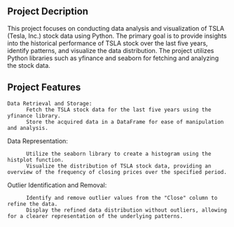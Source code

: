 ## Project Decription
This project focuses on conducting data analysis and visualization of TSLA (Tesla, Inc.) stock data using Python. The primary goal is to provide insights into the historical performance of TSLA stock over the last five years, identify patterns, and visualize the data distribution. The project utilizes Python libraries such as yfinance and seaborn for fetching and analyzing the stock data.


## Project Features
    Data Retrieval and Storage:
          Fetch the TSLA stock data for the last five years using the yfinance library.
          Store the acquired data in a DataFrame for ease of manipulation and analysis.

  Data Representation:

          Utilize the seaborn library to create a histogram using the histplot function.
          Visualize the distribution of TSLA stock data, providing an overview of the frequency of closing prices over the specified period.

  Outlier Identification and Removal:
      
          Identify and remove outlier values from the "Close" column to refine the data.
          Display the refined data distribution without outliers, allowing for a clearer representation of the underlying patterns.
